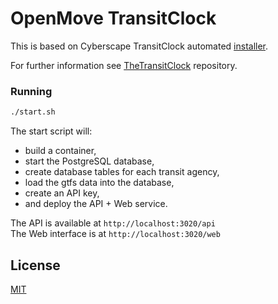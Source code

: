 # OpenMove TransitClock

This is based on Cyberscape TransitClock automated [installer](https://github.com/cscape/interchange).

For further information see [TheTransitClock](https://github.com/TheTransitClock/transitime) repository.

### Running

```sh
./start.sh
```

The start script will:

- build a container, 
- start the PostgreSQL database, 
- create database tables for each transit agency, 
- load the gtfs data into the database, 
- create an API key, 
- and deploy the API + Web service.

The API is available at `http://localhost:3020/api`  
The Web interface is at `http://localhost:3020/web`

## License

[MIT](LICENSE)
